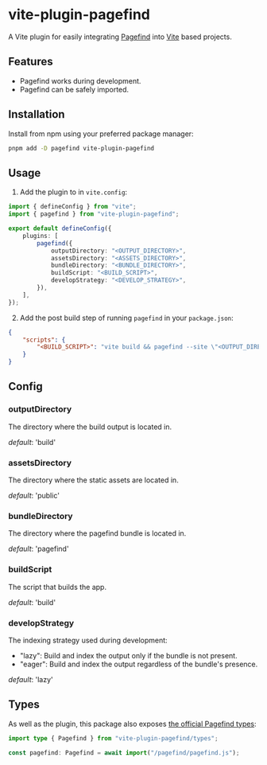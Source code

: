 # vite-plugin-pagefind

A Vite plugin for easily integrating [Pagefind](https://pagefind.app/) into [Vite](https://vite.dev/) based projects.

## Features

- Pagefind works during development.
- Pagefind can be safely imported.

## Installation

Install from npm using your preferred package manager:

```bash
pnpm add -D pagefind vite-plugin-pagefind
```

## Usage

1. Add the plugin to in `vite.config`:

```ts
import { defineConfig } from "vite";
import { pagefind } from "vite-plugin-pagefind";

export default defineConfig({
	plugins: [
		pagefind({
			outputDirectory: "<OUTPUT_DIRECTORY>",
			assetsDirectory: "<ASSETS_DIRECTORY>",
			bundleDirectory: "<BUNDLE_DIRECTORY>",
			buildScript: "<BUILD_SCRIPT>",
			developStrategy: "<DEVELOP_STRATEGY>",
		}),
	],
});
```

2. Add the post build step of running `pagefind` in your `package.json`:

```json
{
	"scripts": {
		"<BUILD_SCRIPT>": "vite build && pagefind --site \"<OUTPUT_DIRECTORY>\""
	}
}
```

## Config

### outputDirectory

The directory where the build output is located in.

_default_: 'build'

### assetsDirectory

The directory where the static assets are located in.

_default_: 'public'

### bundleDirectory

The directory where the pagefind bundle is located in.

_default_: 'pagefind'

### buildScript

The script that builds the app.

_default_: 'build'

### developStrategy

The indexing strategy used during development:

- "lazy": Build and index the output only if the bundle is not present.
- "eager": Build and index the output regardless of the bundle's presence.

_default_: 'lazy'

## Types

As well as the plugin, this package also exposes [the official Pagefind types](https://github.com/CloudCannon/pagefind/blob/production-docs/pagefind_web_js/types/index.d.ts):

```ts
import type { Pagefind } from "vite-plugin-pagefind/types";

const pagefind: Pagefind = await import("/pagefind/pagefind.js");
```
